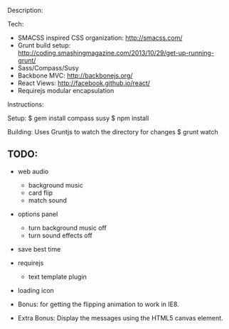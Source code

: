 Description:

Tech:
- SMACSS inspired CSS organization: http://smacss.com/
- Grunt build setup: http://coding.smashingmagazine.com/2013/10/29/get-up-running-grunt/
- Sass/Compass/Susy
- Backbone MVC: http://backbonejs.org/
- React Views: http://facebook.github.io/react/
- Requirejs modular encapsulation

Instructions:

Setup:
$ gem install compass susy
$ npm install

Building:
Uses Gruntjs to watch the directory for changes
$ grunt watch


TODO:
-------
- web audio
  - background music
  - card flip
  - match sound
- options panel
  - turn background music off
  - turn sound effects off
- save best time
- requirejs
  - text template plugin
- loading icon

- Bonus: for getting the flipping animation to work in IE8.
- Extra Bonus: Display the messages using the HTML5 canvas element.
